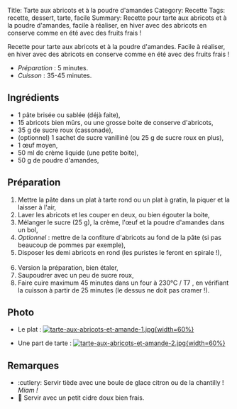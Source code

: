 Title: Tarte aux abricots et à la poudre d'amandes
Category: Recette
Tags: recette, dessert, tarte, facile
Summary: Recette pour tarte aux abricots et à la poudre d'amandes, facile à réaliser, en hiver avec des abricots en conserve comme en été avec des fruits frais !

Recette pour tarte aux abricots et à la poudre d'amandes.
Facile à réaliser, en hiver avec des abricots en conserve comme en été avec des fruits frais !

- *Préparation* : 5 minutes.
- *Cuisson* : 35-45 minutes.

## Ingrédients
- 1 pâte brisée ou sablée (déjà faite),
- 15 abricots bien mûrs, ou une grosse boite de conserve d'abricots,
- 35 g de sucre roux (cassonade),
- (optionnel) 1 sachet de sucre vanilliné (ou 25 g de sucre roux en plus),
- 1 œuf moyen,
- 50 ml de crème liquide (une petite boite),
- 50 g de poudre d'amandes,

## Préparation
1. Mettre la pâte dans un plat à tarte rond ou un plat à gratin, la piquer et la laisser à l'air,
2. Laver les abricots et les couper en deux, ou bien égouter la boite,
3. Mélanger le sucre (25 g), la crème, l'œuf et la poudre d'amandes dans un bol,
4. *Optionnel* : mettre de la confiture d'abricots au fond de la pâte (si pas beaucoup de pommes par exemple),
5. Disposer les demi abricots en rond (les puristes le feront en spirale !),<br><br>
6. Version la préparation, bien étaler,
7. Saupoudrer avec un peu de sucre roux,
7. Faire cuire maximum 45 minutes dans un four à 230°C / T7 <i class="fa fa-thermometer-full" aria-hidden="true"></i>, en vérifiant la cuisson à partir de 25 minutes (le dessus ne doit pas cramer !).

## Photo
- Le plat :
  [![tarte-aux-abricots-et-amande-1.jpg]({filename}images/tarte-aux-abricots-et-amande-1.jpg){width=60%}]({filename}images/tarte-aux-abricots-et-amande-1.jpg)

- Une part de tarte :
  [![tarte-aux-abricots-et-amande-2.jpg]({filename}images/tarte-aux-abricots-et-amande-2.jpg){width=60%}]({filename}images/tarte-aux-abricots-et-amande-2.jpg)

## Remarques
- :cutlery: Servir tiède avec une boule de glace citron ou de la chantilly ! *Miam !*
- :wine_glass: Servir avec un petit cidre doux bien frais.
